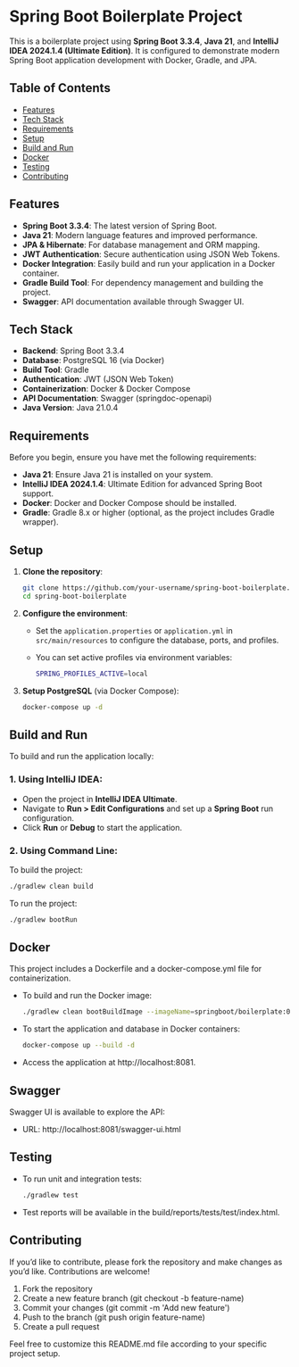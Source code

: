 # Spring Boot Boilerplate Project

This is a boilerplate project using **Spring Boot 3.3.4**, **Java 21**, and **IntelliJ IDEA 2024.1.4 (Ultimate Edition)**. It is configured to demonstrate modern Spring Boot application development with Docker, Gradle, and JPA.

## Table of Contents

- [Features](#features)
- [Tech Stack](#tech-stack)
- [Requirements](#requirements)
- [Setup](#setup)
- [Build and Run](#build-and-run)
- [Docker](#docker)
- [Testing](#testing)
- [Contributing](#contributing)

## Features

- **Spring Boot 3.3.4**: The latest version of Spring Boot.
- **Java 21**: Modern language features and improved performance.
- **JPA & Hibernate**: For database management and ORM mapping.
- **JWT Authentication**: Secure authentication using JSON Web Tokens.
- **Docker Integration**: Easily build and run your application in a Docker container.
- **Gradle Build Tool**: For dependency management and building the project.
- **Swagger**: API documentation available through Swagger UI.

## Tech Stack

- **Backend**: Spring Boot 3.3.4
- **Database**: PostgreSQL 16 (via Docker)
- **Build Tool**: Gradle
- **Authentication**: JWT (JSON Web Token)
- **Containerization**: Docker & Docker Compose
- **API Documentation**: Swagger (springdoc-openapi)
- **Java Version**: Java 21.0.4

## Requirements

Before you begin, ensure you have met the following requirements:

- **Java 21**: Ensure Java 21 is installed on your system.
- **IntelliJ IDEA 2024.1.4**: Ultimate Edition for advanced Spring Boot support.
- **Docker**: Docker and Docker Compose should be installed.
- **Gradle**: Gradle 8.x or higher (optional, as the project includes Gradle wrapper).

## Setup

1. **Clone the repository**:

    ```bash
    git clone https://github.com/your-username/spring-boot-boilerplate.git
    cd spring-boot-boilerplate
    ```

2. **Configure the environment**:
    - Set the `application.properties` or `application.yml` in `src/main/resources` to configure the database, ports, and profiles.
    - You can set active profiles via environment variables:

      ```bash
      SPRING_PROFILES_ACTIVE=local
      ```

3. **Setup PostgreSQL** (via Docker Compose):
    ```bash
    docker-compose up -d
    ```

## Build and Run

To build and run the application locally:

### 1. Using IntelliJ IDEA:

- Open the project in **IntelliJ IDEA Ultimate**.
- Navigate to **Run > Edit Configurations** and set up a **Spring Boot** run configuration.
- Click **Run** or **Debug** to start the application.

### 2. Using Command Line:

To build the project:
```bash
./gradlew clean build
```
To run the project:
```bash
./gradlew bootRun
```
## Docker

This project includes a Dockerfile and a docker-compose.yml file for containerization.

* To build and run the Docker image:
    ```bash
    ./gradlew clean bootBuildImage --imageName=springboot/boilerplate:0.0.1
    ```

* To start the application and database in Docker containers:
    ```bash
    docker-compose up --build -d
    ```

* Access the application at http://localhost:8081.

## Swagger

Swagger UI is available to explore the API:

* URL: http://localhost:8081/swagger-ui.html

## Testing

* To run unit and integration tests:
    ```bash
    ./gradlew test
    ```

* Test reports will be available in the build/reports/tests/test/index.html.

## Contributing

If you’d like to contribute, please fork the repository and make changes as you’d like. Contributions are welcome!

1.	Fork the repository
2. Create a new feature branch (git checkout -b feature-name)
3.	Commit your changes (git commit -m 'Add new feature')
4.	Push to the branch (git push origin feature-name)
5.	Create a pull request

Feel free to customize this README.md file according to your specific project setup.